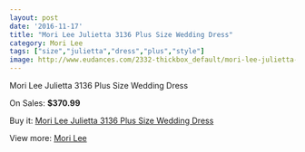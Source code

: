 ```yaml
---
layout: post
date: '2016-11-17'
title: "Mori Lee Julietta 3136 Plus Size Wedding Dress"
category: Mori Lee
tags: ["size","julietta","dress","plus","style"]
image: http://www.eudances.com/2332-thickbox_default/mori-lee-julietta-3136-plus-size-wedding-dress.jpg
---
```

Mori Lee Julietta 3136 Plus Size Wedding Dress

On Sales: **$370.99**
<a href="https://www.eudances.com/en/mori-lee/777-mori-lee-julietta-3136-plus-size-wedding-dress.html"><amp-img layout="responsive" width="600" height="600" src="//www.eudances.com/2332-thickbox_default/mori-lee-julietta-3136-plus-size-wedding-dress.jpg" alt="Mori Lee Julietta 3136 Plus Size Wedding Dress 0" /></a>
<a href="https://www.eudances.com/en/mori-lee/777-mori-lee-julietta-3136-plus-size-wedding-dress.html"><amp-img layout="responsive" width="600" height="600" src="//www.eudances.com/2333-thickbox_default/mori-lee-julietta-3136-plus-size-wedding-dress.jpg" alt="Mori Lee Julietta 3136 Plus Size Wedding Dress 1" /></a>
<a href="https://www.eudances.com/en/mori-lee/777-mori-lee-julietta-3136-plus-size-wedding-dress.html"><amp-img layout="responsive" width="600" height="600" src="//www.eudances.com/2334-thickbox_default/mori-lee-julietta-3136-plus-size-wedding-dress.jpg" alt="Mori Lee Julietta 3136 Plus Size Wedding Dress 2" /></a>

Buy it: [Mori Lee Julietta 3136 Plus Size Wedding Dress](https://www.eudances.com/en/mori-lee/777-mori-lee-julietta-3136-plus-size-wedding-dress.html "Mori Lee Julietta 3136 Plus Size Wedding Dress")

View more: [Mori Lee](https://www.eudances.com/en/9-mori-lee "Mori Lee")